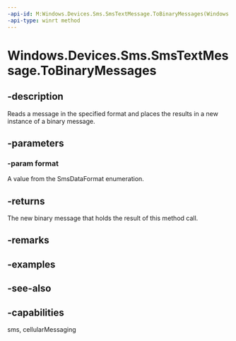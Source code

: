 ----api-id: M:Windows.Devices.Sms.SmsTextMessage.ToBinaryMessages(Windows.Devices.Sms.SmsDataFormat)
-api-type: winrt method
---<!-- Method syntaxpublic Windows.Foundation.Collections.IVectorView<Windows.Devices.Sms.ISmsBinaryMessage> ToBinaryMessages(Windows.Devices.Sms.SmsDataFormat format)--># Windows.Devices.Sms.SmsTextMessage.ToBinaryMessages## -descriptionReads a message in the specified format and places the results in a new instance of a binary message.## -parameters### -param formatA value from the SmsDataFormat enumeration.## -returnsThe new binary message that holds the result of this method call.## -remarks## -examples## -see-also## -capabilitiessms, cellularMessaging